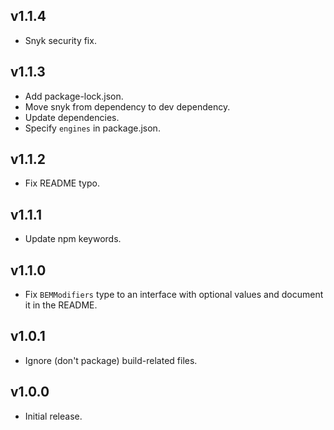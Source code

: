 ## v1.1.4
- Snyk security fix.

## v1.1.3
- Add package-lock.json.
- Move snyk from dependency to dev dependency.
- Update dependencies.
- Specify `engines` in package.json.

## v1.1.2
- Fix README typo.

## v1.1.1
- Update npm keywords.

## v1.1.0
- Fix `BEMModifiers` type to an interface with optional values and document it in the README.

## v1.0.1
- Ignore (don't package) build-related files.

## v1.0.0
- Initial release.
